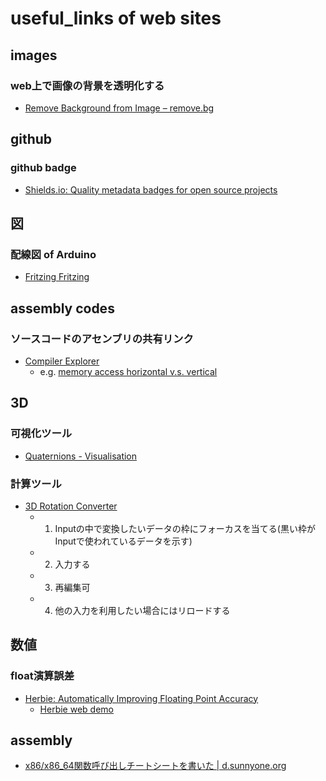 # useful_links of web sites

## images
### web上で画像の背景を透明化する
* [Remove Background from Image – remove\.bg]( https://www.remove.bg/ )

## github
### github badge
* [Shields\.io: Quality metadata badges for open source projects]( https://shields.io/ )

## 図
### 配線図 of Arduino
* [Fritzing Fritzing]( http://fritzing.org/home/ )

## assembly codes
### ソースコードのアセンブリの共有リンク
* [Compiler Explorer]( https://godbolt.org/ )
  * e.g. [memory access horizontal v.s. vertical]( https://godbolt.org/z/qSrSXN )

## 3D
### 可視化ツール
* [Quaternions \- Visualisation]( https://quaternions.online/ )

### 計算ツール
* [3D Rotation Converter]( https://www.andre-gaschler.com/rotationconverter/ )
  * 1. Inputの中で変換したいデータの枠にフォーカスを当てる(黒い枠がInputで使われているデータを示す)
  * 2. 入力する
  * 3. 再編集可
  * 4. 他の入力を利用したい場合にはリロードする

## 数値
### float演算誤差
* [Herbie: Automatically Improving Floating Point Accuracy]( https://herbie.uwplse.org/ )
  * [Herbie web demo]( https://herbie.uwplse.org/demo/ )

## assembly
* [x86/x86\_64関数呼び出しチートシートを書いた \| d\.sunnyone\.org]( http://d.sunnyone.org/2012/09/x86x8664.html )
